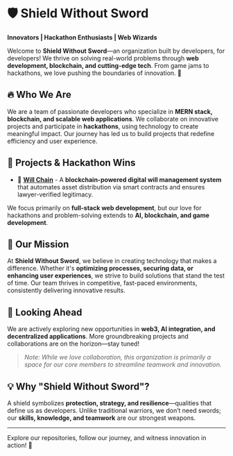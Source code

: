# 🛡️ **Shield Without Sword** 

**Innovators | Hackathon Enthusiasts | Web Wizards**

Welcome to **Shield Without Sword**—an organization built by developers, for developers! We thrive on solving real-world problems through **web development, blockchain, and cutting-edge tech**. From game jams to hackathons, we love pushing the boundaries of innovation. 🚀

## 🔥 **Who We Are**

We are a team of passionate developers who specialize in **MERN stack, blockchain, and scalable web applications**. We collaborate on innovative projects and participate in **hackathons**, using technology to create meaningful impact. Our journey has led us to build projects that redefine efficiency and user experience.

## 📌 **Projects & Hackathon Wins**  

- 🔗 [**Will Chain**](https://github.com/ShieldWithoutSword/Will-Chain) - A **blockchain-powered digital will management system** that automates asset distribution via smart contracts and ensures lawyer-verified legitimacy. 


We focus primarily on **full-stack web development**, but our love for hackathons and problem-solving extends to **AI, blockchain, and game development**. 

## 🎯 **Our Mission**

At **Shield Without Sword**, we believe in creating technology that makes a difference. Whether it's **optimizing processes, securing data, or enhancing user experiences**, we strive to build solutions that stand the test of time. Our team thrives in competitive, fast-paced environments, consistently delivering innovative results.

## 🚀 **Looking Ahead**

We are actively exploring new opportunities in **web3, AI integration, and decentralized applications**. More groundbreaking projects and collaborations are on the horizon—stay tuned!

> *Note: While we love collaboration, this organization is primarily a space for our core members to streamline teamwork and innovation.*

## 💡 **Why "Shield Without Sword"?**

A shield symbolizes **protection, strategy, and resilience**—qualities that define us as developers. Unlike traditional warriors, we don’t need swords; our **skills, knowledge, and teamwork** are our strongest weapons.

---

Explore our repositories, follow our journey, and witness innovation in action! 🚀
